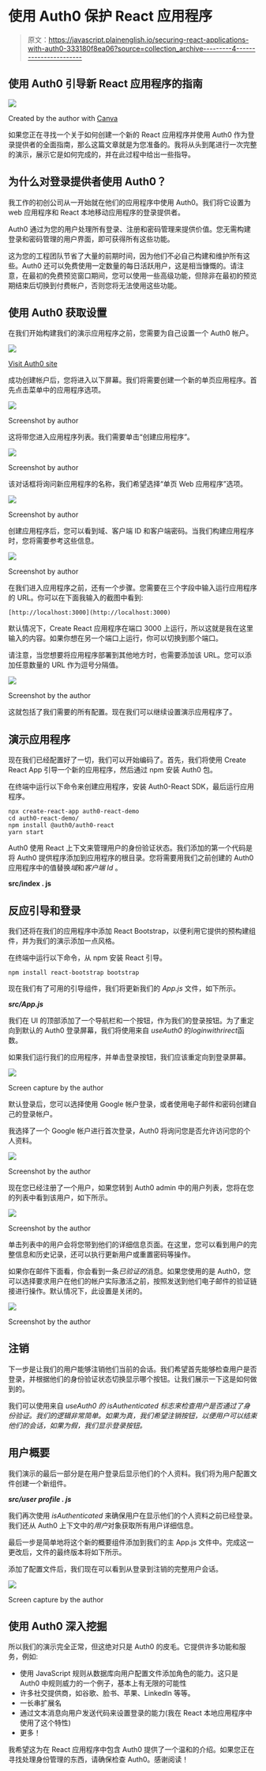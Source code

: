 # 使用 Auth0 保护 React 应用程序

> 原文：<https://javascript.plainenglish.io/securing-react-applications-with-auth0-333180f8ea06?source=collection_archive---------4----------------------->

## 使用 Auth0 引导新 React 应用程序的指南

![](img/719f559a73a78f089e8984e681993b3c.png)

Created by the author with [Canva](https://www.canva.com/)

如果您正在寻找一个关于如何创建一个新的 React 应用程序并使用 Auth0 作为登录提供者的全面指南，那么这篇文章就是为您准备的。我将从头到尾进行一次完整的演示，展示它是如何完成的，并在此过程中给出一些指导。

## 为什么对登录提供者使用 Auth0？

我工作的初创公司从一开始就在他们的应用程序中使用 Auth0。我们将它设置为 web 应用程序和 React 本地移动应用程序的登录提供者。

Auth0 通过为您的用户处理所有登录、注册和密码管理来提供价值。您无需构建登录和密码管理的用户界面，即可获得所有这些功能。

这为您的工程团队节省了大量的前期时间，因为他们不必自己构建和维护所有这些。Auth0 还可以免费使用一定数量的每日活跃用户，这是相当慷慨的。请注意，在最初的免费预览窗口期间，您可以使用一些高级功能，但除非在最初的预览期结束后切换到付费帐户，否则您将无法使用这些功能。

## 使用 Auth0 获取设置

在我们开始构建我们的演示应用程序之前，您需要为自己设置一个 Auth0 帐户。

![](img/d5b3a98fdbd1654e14297442b292a8cc.png)

[Visit Auth0 site](https://auth0.com/)

成功创建帐户后，您将进入以下屏幕。我们将需要创建一个新的单页应用程序。首先点击菜单中的应用程序选项。

![](img/390d1e55adf7a430e065134ea425f446.png)

Screenshot by author

这将带您进入应用程序列表。我们需要单击“创建应用程序”。

![](img/de8dc340f6e0900dab13465622288e3b.png)

Screenshot by author

该对话框将询问新应用程序的名称，我们希望选择“单页 Web 应用程序”选项。

![](img/aa2e582c24bf975ecc18e77e38e9603c.png)

Screenshot by author

创建应用程序后，您可以看到域、客户端 ID 和客户端密码。当我们构建应用程序时，您将需要参考这些信息。

![](img/4859b6fe4b2171e4d97f04419af0d270.png)

Screenshot by author

在我们进入应用程序之前，还有一个步骤。您需要在三个字段中输入运行应用程序的 URL。你可以在下面我输入的截图中看到:

```
[http://localhost:3000](http://localhost:3000)
```

默认情况下，Create React 应用程序在端口 3000 上运行，所以这就是我在这里输入的内容。如果你想在另一个端口上运行，你可以切换到那个端口。

请注意，当您想要将应用程序部署到其他地方时，也需要添加该 URL。您可以添加任意数量的 URL 作为逗号分隔值。

![](img/e55d57766c0050a9870e086f8891a037.png)

Screenshot by the author

这就包括了我们需要的所有配置。现在我们可以继续设置演示应用程序了。

## 演示应用程序

现在我们已经配置好了一切，我们可以开始编码了。首先，我们将使用 Create React App 引导一个新的应用程序，然后通过 npm 安装 Auth0 包。

在终端中运行以下命令来创建应用程序，安装 Auth0-React SDK，最后运行应用程序。

```
npx create-react-app auth0-react-demo
cd auth0-react-demo/
npm install @auth0/auth0-react
yarn start
```

Auth0 使用 React 上下文来管理用户的身份验证状态。我们添加的第一个代码是将 Auth0 提供程序添加到应用程序的根目录。您将需要用我们之前创建的 Auth0 应用程序中的值替换*域*和*客户端 Id* 。

**src/index . js**

## 反应引导和登录

我们还将在我们的应用程序中添加 React Bootstrap，以便利用它提供的预构建组件，并为我们的演示添加一点风格。

在终端中运行以下命令，从 npm 安装 React 引导。

```
npm install react-bootstrap bootstrap
```

现在我们有了可用的引导组件，我们将更新我们的 *App.js* 文件，如下所示。

***src/App.js***

我们在 UI 的顶部添加了一个导航栏和一个按钮，作为我们的登录按钮。为了重定向到默认的 Auth0 登录屏幕，我们将使用来自 *useAuth0* 的*loginwithrirect*函数。

如果我们运行我们的应用程序，并单击登录按钮，我们应该重定向到登录屏幕。

![](img/7e4316919b92dfcb6efa63f9c1a29eea.png)

Screen capture by the author

默认登录后，您可以选择使用 Google 帐户登录，或者使用电子邮件和密码创建自己的登录帐户。

我选择了一个 Google 帐户进行首次登录，Auth0 将询问您是否允许访问您的个人资料。

![](img/e3bc1adf6b12ff9f85d0bc3e7909e8db.png)

Screenshot by the author

现在您已经注册了一个用户，如果您转到 Auth0 admin 中的用户列表，您将在您的列表中看到该用户，如下所示。

![](img/c86358512521d77ef845bec1b57a53ff.png)

Screenshot by the author

单击列表中的用户会将您带到他们的详细信息页面。在这里，您可以看到用户的完整信息和历史记录，还可以执行更新用户或重置密码等操作。

如果你在邮件下面看，你会看到一条*已验证的*消息。如果您使用的是 Auth0，您可以选择要求用户在他们的帐户实际激活之前，按照发送到他们电子邮件的验证链接进行操作。默认情况下，此设置是关闭的。

![](img/3ac38523304b4b4b0ac674cce1f429b8.png)

Screenshot by the author

## 注销

下一步是让我们的用户能够注销他们当前的会话。我们希望首先能够检查用户是否登录，并根据他们的身份验证状态切换显示哪个按钮。让我们展示一下这是如何做到的。

我们可以使用来自 *useAuth0 的 *isAuthenticated* 标志来检查用户是否通过了身份验证。我们的逻辑非常简单。如果为真，我们希望注销按钮，以便用户可以结束他们的会话，如果为假，我们显示登录按钮。*

## 用户概要

我们演示的最后一部分是在用户登录后显示他们的个人资料。我们将为用户配置文件创建一个新组件。

***src/user profile . js***

我们再次使用 *isAuthenticated* 来确保用户在显示他们的个人资料之前已经登录。我们还从 Auth0 上下文中的*用户*对象获取所有用户详细信息。

最后一步是简单地将这个新的概要组件添加到我们的主 App.js 文件中。完成这一更改后，文件的最终版本将如下所示。

添加了配置文件后，我们现在可以看到从登录到注销的完整用户会话。

![](img/f979f2396e8ed9e008f3cd906ead7cb4.png)

Screen capture by the author

## 使用 Auth0 深入挖掘

所以我们的演示完全正常，但这绝对只是 Auth0 的皮毛。它提供许多功能和服务，例如:

*   使用 JavaScript 规则从数据库向用户配置文件添加角色的能力。这只是 Auth0 中规则威力的一个例子，基本上有无限的可能性
*   许多社交提供商，如谷歌、脸书、苹果、LinkedIn 等等。
*   一长串扩展名
*   通过文本消息向用户发送代码来设置登录的能力(我在 React 本地应用程序中使用了这个特性)
*   更多！

我希望这为在 React 应用程序中包含 Auth0 提供了一个温和的介绍。如果您正在寻找处理身份管理的东西，请确保检查 Auth0。感谢阅读！